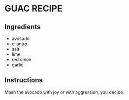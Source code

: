 # GUAC RECIPE
## Ingredients
- avocado
- cilantro
- salt
- lime
- red onion
- garlic

## Instructions
Mash the avocado with joy or with aggression, you decide.
